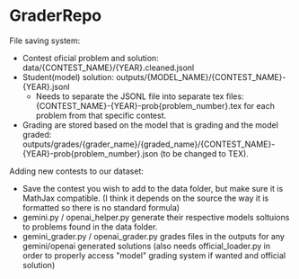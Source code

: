# GraderRepo

File saving system: 
- Contest oficial problem and solution: data/{CONTEST_NAME}/{YEAR}.cleaned.jsonl
- Student(model) solution: outputs/{MODEL_NAME}/{CONTEST_NAME}-{YEAR}.jsonl
    - Needs to separate the JSONL file into separate tex files:  {CONTEST_NAME}-{YEAR}-prob{problem_number}.tex for each problem from that specific contest.
- Grading are stored based on the model that is grading and the model graded: outputs/grades/{grader_name}/{graded_name}/{CONTEST_NAME}-{YEAR}-prob{problem_number}.json (to be changed to TEX).

Adding new contests to our dataset:
- Save the contest you wish to add to the data folder, but make sure it is MathJax compatible. (I think it depends on the source the way it is formatted so there is no standard formula)
- gemini.py / openai_helper.py generate their respective models soltuions to problems found in the data folder.
- gemini_grader.py / openai_grader.py grades files in the outputs for any gemini/openai generated solutions (also needs official_loader.py in order to properly access "model" grading system if wanted and official solution)
